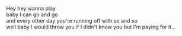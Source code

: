 Hey hey wanna play\
baby I can go and go\
and every other day you're running off with so and so\
well baby I would throw you if I didn't know you but I'm paying for it...
